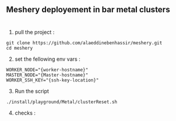 ## Meshery deployement in bar metal clusters 
#
1. pull the project : 
```console
git clone https://github.com/alaeddinebenhassir/meshery.git
cd meshery
```
2. set the fellowing env vars :
```console
WORKER_NODE="{worker-hostname}"
MASTER_NODE="{Master-hostname}"
WORKER_SSH_KEY="{ssh-key-location}"
```
3. Run the script
```console
./install/playground/Metal/clusterReset.sh
```
4. checks : 

```cosole


```